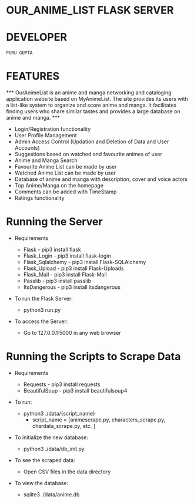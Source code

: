 # OUR_ANIME_LIST FLASK SERVER

# DEVELOPER
	PURU GUPTA

# FEATURES
*** OurAnimeList is an anime and manga networking and cataloging application website based on MyAnimeList. The site provides its users with a list-like system to organize and score anime and manga. It facilitates finding users who share similar tastes and provides a large database on anime and manga. ***

* Login/Registration functionality
* User Profile Management
* Admin Access Control (Updation and Deletion of Data and User Accounts)
* Suggestions based on watched and favourite animes of user
* Anime and Manga Search
* Favourite Anime List can be made by user
* Watched Anime List can be made by user
* Database of anime and manga with description, cover and voice actors
* Top Anime/Manga on the homepage
* Comments can be added with TimeStamp
* Ratings functionality


# Running the Server
* Requirements
    * Flask - pip3 install flask
    * Flask_Login - pip3 install flask-login
    * Flask_Sqlalchemy - pip3 install Flask-SQLAlchemy
    * Flask_Upload - pip3 install Flask-Uploads
    * Flask_Mail - pip3 install Flask-Mail
    * Passlib - pip3 install passlib
    * ItsDangerous - pip3 install itsdangerous
    
* To run the Flask Server:
	* python3 run.py

* To access the Server:
    * Go to 127.0.0.1:5000 in any web browser

# Running the Scripts to Scrape Data
* Requirements
    * Requests - pip3 install requests
    * BeautifulSoup - pip3 install beautifulsoup4

* To run:
    * python3 ./data/{script_name} 
        * script_name = [animescrape.py, characters_scrape.py, chardata_scrape.py, etc. ]

* To initialize the new database:
    * python3 ./data/db_init.py

* To see the scraped data:
    * Open CSV files in the data directory

* To view the database:
    * sqlite3 ./data/anime.db


